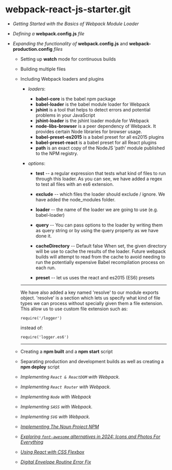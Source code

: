 # webpack-react-js-starter.git

- _Getting Started with the Basics of Webpack Module Loader_

- _Defining a_ **webpack.config.js** _file_

- _Expanding the functionality of_ **webpack.config.js** and **webpack-production.config** _files_

  - Setting up **watch** mode for continuous builds

  - Building multiple files

  - Including Webpack loaders and plugins

    - _loaders_:

      - **babel-core** is the babel npm package
      - **babel-loader** is the babel module loader for Webpack
      - **jshint** is a tool that helps to detect errors and potential problems in your JavaScript
      - **jshint-loader** is the jshint loader module for Webpack
      - **node-libs-browser** is a peer dependency of Webpack. It provides certain Node libraries for browser usage.
      - **babel-preset-es2015** is a babel preset for all es2015 plugins
      - **babel-preset-react** is a babel preset for all React plugins
      - **path** is an exact copy of the NodeJS ’path’ module published to the NPM registry.

    - _options_:

      - **test** -- a regular expression that tests what kind of files to run through this loader.
        As you can see, we have added a regex to test all files with an es6 extension.

      - **exclude** -- which files the loader should exclude / ignore.
        We have added the node_modules folder.

      - **loader** -- the name of the loader we are going to use (e.g. babel-loader)

      - **query** --
        You can pass options to the loader by writing them as query string or by using the query property as we have done it.

      - **cacheDirectory** -- Default false
        When set, the given directory will be use to cache the results of the loader.
        Future webpack builds will attempt to read from the cache to avoid needing to run the potentially expensive Babel recompilation process on each run.

      - **preset** -- let us uses the react and es2015 (ES6) presets

    ***

    We have also added a key named 'resolve' to our module exports object.
    'resolve' is a section which lets us specify what kind of file types we can process without specially given them a file extension.
    This allow us to use custom file extension such as:

    ```
    require('/logger')
    ```

    instead of:

    ```
    require('logger.es6')
    ```

    ***

  - Creating a **npm built** and a **npm start** script

  - Separating production and development builds as well as creating a **npm deploy** script

  - _Implementing `React & ReactDOM` with Webpack._
  - _Implementing `React Router` with Webpack._
  - _Implementing `Node` with Webpack_
  - _Implementing `SASS` with Webpack._
  - _Implementing `SVG` with Webpack._

  - [_Implementing The Noun Project NPM_](https://www.npmjs.com/package/the-noun-project)
  - [_Exploring `font-awesome` alternatives in 2024: Icons and Photos For Everything_](https://thenounproject.com/)
  - [_Using React with CSS Flexbox_](https://css-tricks.com/snippets/css/a-guide-to-flexbox/)
  - [_Digital Envelope Routine Error Fix_](https://paulyu.dev/article/fixing-node-digital-envelope-routines-error/)

